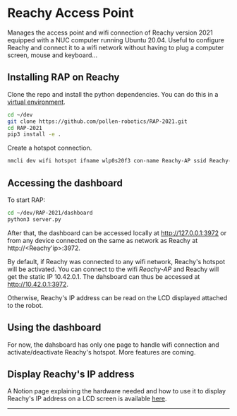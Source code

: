 # Reachy Access Point

Manages the access point and wifi connection of Reachy version 2021 equipped with a NUC computer running Ubuntu 20.04. Useful to configure Reachy and connect it to a wifi network without having to plug a computer screen, mouse and keyboard...

## Installing RAP on Reachy

Clone the repo and install the python dependencies. You can do this in a [virtual environment](https://pollen-robotics.notion.site/Install-virtualenvwrapper-on-Ubuntu20-04-6ab4212c7300426abfdd39856e26efdc).
```bash
cd ~/dev
git clone https://github.com/pollen-robotics/RAP-2021.git
cd RAP-2021
pip3 install -e .
```
Create a hotspot connection.
```bash
nmcli dev wifi hotspot ifname wlp0s20f3 con-name Reachy-AP ssid Reachy-AP password "Reachy-AP"
```

## Accessing the dashboard
To start RAP:
```bash
cd ~/dev/RAP-2021/dashboard
python3 server.py
```
After that, the dashboard can be accessed locally at http://127.0.0.1:3972 or from any device connected on the same as network as Reachy
at http://<Reachy'ip>:3972.

By default, if Reachy was connected to any wifi network, Reachy's hotspot will be activated. You can connect to the wifi *Reachy-AP* and Reachy will get the static IP 10.42.0.1. The dahsboard can thus be accessed at http://10.42.0.1:3972.

Otherwise, Reachy's IP address can be read on the LCD displayed attached to the robot.

## Using the dashboard

For now, the dahsboard has only one page to handle wifi connection and activate/deactivate Reachy's hotspot. More features are coming.

## Display Reachy's IP address

A Notion page explaining the hardware needed and how to use it to display Reachy's IP address on a LCD screen is available
[here](https://pollen-robotics.notion.site/IP-address-display-7bbfb240aa654248ad8f10bd8b1602ba).

---
